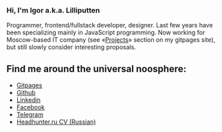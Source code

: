 ### Hi, I'm Igor a.k.a. Lilliputten

Programmer, frontend/fullstack developer, designer.
Last few years have been specializing mainly in JavaScript programming.
Now working for Moscow-based IT company (see «[Projects](https://lilliputten.github.io/#/Projects)» section on my gitpages site), but still slowly consider interesting proposals.

## Find me around the universal noosphere:

- [Gitpages](https://lilliputten.github.io/#/About)
- [Github](https://github.com/lilliputten)
- [Linkedin](https://linkedin.com/in/lilliputten)
- [Facebook](https://facebook.com/igor.lilliputten)
- [Telegram](https://t.me/lilliputten)
- [Headhunter.ru CV (Russian)](https://hh.ru/resume/d311fd1dff025511070039ed1f3946696f6451)

<!--

Image size: 1581x515

Image code:
```
<img src="https://raw.githubusercontent.com/lilliputten/lilliputten/master/gh-header-image-cropped.png" alt="banner that says Lilliputten - frontend/fulstack developer">
```


**lilliputten/lilliputten** is a ✨ _special_ ✨ repository because its `README.md` (this file) appears on your GitHub profile.

Here are some ideas to get you started:

- 🔭 I’m currently working on ...
- 🌱 I’m currently learning ...
- 👯 I’m looking to collaborate on ...
- 🤔 I’m looking for help with ...
- 💬 Ask me about ...
- 📫 How to reach me: ...
- 😄 Pronouns: ...
- ⚡ Fun fact: ...
-->
